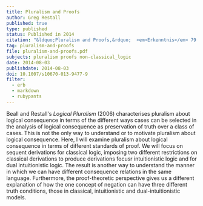 ```yaml
---
title: Pluralism and Proofs
author: Greg Restall
published: true
type: published
status: Published in 2014
citation: "&ldquo;Pluralism and Proofs,&rdquo;  <em>Erkenntnis</em> 79:2 (2014) 279&ndash;291."
tag: pluralism-and-proofs
file: pluralism-and-proofs.pdf
subjects: pluralism proofs non-classical_logic
date: 2014-08-03
publishdate: 2014-08-03
doi: 10.1007/s10670-013-9477-9
filter:
  - erb
  - markdown
  - rubypants
---
```

Beall and Restall's *Logical Pluralism* (2006) characterises pluralism about logical consequence in terms of the different ways cases can be selected in the analysis of logical consequence as preservation of truth over a class of cases. This is not the only way to understand or to motivate pluralism about logical consequence. Here, I will examine pluralism about logical consequence in terms of different standards of proof. We will focus on sequent derivations for classical logic, imposing two different restrictions on classical derivations to produce derivations focusr intuitionistic logic and for dual intuitionistic logic. The result is another way to understand the manner in which we can have different consequence relations in the same language. Furthermore, the proof-theoretic perspective gives us a different explanation of how the one concept of negation can have three different truth conditions, those in classical, intuitionistic and dual-intuitionistic models.